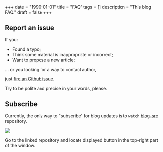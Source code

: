 +++
date = "1990-01-01"
title = "FAQ"
tags = []
description = "This blog FAQ."
draft = false
+++

## Report an issue

If you:

* Found a typo;
* Think some material is inappropriate or incorrect;
* Want to propose a new article;

... or you looking for a way to contact author,

just [fire an Github issue](https://github.com/Quasilyte/blog-src/issues/new).

Try to be polite and precise in your words, please.

## Subscribe

Currently, the only way to "subscribe" for blog updates is to `watch`
[blog-src](https://github.com/Quasilyte/blog-src) repository.

<img src="/blog/img/github_watch.png">

Go to the linked repository and locate displayed button in the top-right
part of the window.
